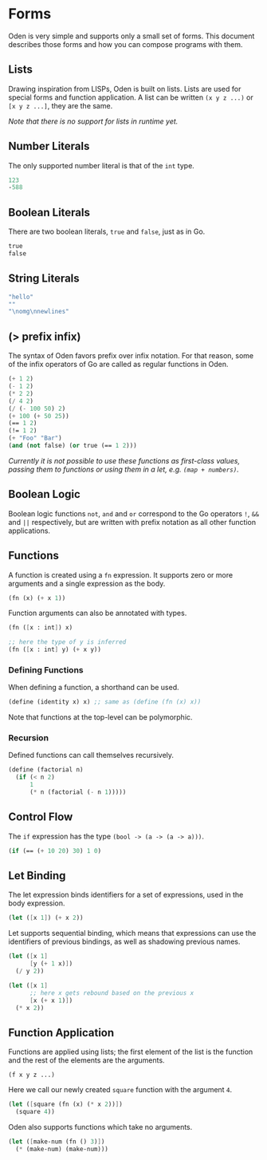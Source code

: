 # Forms

Oden is very simple and supports only a small set of forms. This document
describes those forms and how you can compose programs with them.

## Lists

Drawing inspiration from LISPs, Oden is built on lists. Lists are used for
special forms and function application. A list can be written `(x y z ...)` or
`[x y z ...]`, they are the same.

*Note that there is no support for lists in runtime yet.*

## Number Literals

The only supported number literal is that of the `int` type.

```scheme
123
-588
```

## Boolean Literals

There are two boolean literals, `true` and `false`, just as in Go.

```scheme
true
false
```

## String Literals

```scheme
"hello"
""
"\nomg\nnewlines"
```

## (> prefix infix)

The syntax of Oden favors prefix over infix notation. For that reason, some of
the infix operators of Go are called as regular functions in Oden.

```scheme
(+ 1 2)
(- 1 2)
(* 2 2)
(/ 4 2)
(/ (- 100 50) 2)
(+ 100 (+ 50 25))
(== 1 2)
(!= 1 2)
(+ "Foo" "Bar")
(and (not false) (or true (== 1 2)))
```

*Currently it is not possible to use these functions as first-class
values, passing them to functions or using them in a let,
e.g. `(map + numbers)`.*

## Boolean Logic

Boolean logic functions `not`, `and` and `or` correspond to the Go operators
`!`, `&&` and `||` respectively, but are written with prefix notation as all
other function applications.

## Functions

A function is created using a `fn` expression. It supports zero or
more arguments and a single expression as the body.

```scheme
(fn (x) (+ x 1))
```

Function arguments can also be annotated with types.

```scheme
(fn ([x : int]) x)

;; here the type of y is inferred
(fn ([x : int] y) (+ x y))
```

### Defining Functions

When defining a function, a shorthand can be used.

```scheme
(define (identity x) x) ;; same as (define (fn (x) x))
```

Note that functions at the top-level can be polymorphic.

### Recursion

Defined functions can call themselves recursively.

```scheme
(define (factorial n)
  (if (< n 2)
      1
      (* n (factorial (- n 1)))))
```

## Control Flow

The `if` expression has the type `(bool -> (a -> (a -> a)))`.

```scheme
(if (== (+ 10 20) 30) 1 0)
```

## Let Binding

The let expression binds identifiers for a set of expressions, used
in the body expression.

```scheme
(let ([x 1]) (+ x 2))
```

Let supports sequential binding, which means that expressions can
use the identifiers of previous bindings, as well as shadowing
previous names.

```scheme
(let ([x 1]
      [y (+ 1 x)])
  (/ y 2))

(let ([x 1]
	  ;; here x gets rebound based on the previous x
	  [x (+ x 1)])
  (* x 2))
```

## Function Application

Functions are applied using lists; the first element of the list is the
function and the rest of the elements are the arguments.

```
(f x y z ...)
```

Here we call our newly created `square` function with the argument `4`.

```scheme
(let ([square (fn (x) (* x 2))])
  (square 4))
```

Oden also supports functions which take no arguments.

```scheme
(let ([make-num (fn () 3)])
  (* (make-num) (make-num)))
```
